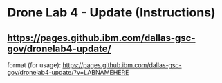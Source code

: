 # Drone Lab 4 - Update (Instructions)


## https://pages.github.ibm.com/dallas-gsc-gov/dronelab4-update/

format (for usage): 
https://pages.github.ibm.com/dallas-gsc-gov/dronelab4-update/?v=LABNAMEHERE
